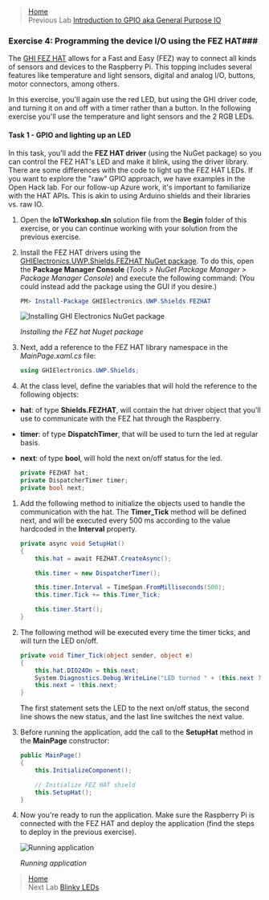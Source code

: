 >[Home](README.md) </br>
>Previous Lab [Introduction to GPIO aka General Purpose IO](Device-3-GPIO.md)

### Exercise 4: Programming the device I/O using the FEZ HAT###

The [GHI FEZ HAT](https://www.ghielectronics.com/catalog/product/500) allows for a Fast and Easy (FEZ) way to connect all kinds of sensors and devices to the Raspberry Pi. This topping includes several features like temperature and light sensors, digital and analog I/O, buttons, motor connectors, among others.

In this exercise, you'll again use the red LED, but using the GHI driver code, and turning it on and off with a timer rather than a button. In the following exercise you'll use the temperature and light sensors and the 2 RGB LEDs.

<a name="Ex4Task1"></a>
#### Task 1 - GPIO and lighting up an LED ####

In this task, you'll add the **FEZ HAT driver** (using the NuGet package) so you can control the FEZ HAT's LED and make it blink, using the driver library. There are some differences with the code to light up the FEZ HAT LEDs. If you want to explore the "raw" GPIO approach, we have examples in the Open Hack lab. For our follow-up Azure work, it's important to familiarize with the HAT APIs. This is akin to using Arduino shields and their libraries vs. raw IO.

1. Open the **IoTWorkshop.sln** solution file from the **Begin** folder of this exercise, or you can continue working with your solution from the previous exercise.

1. Install the FEZ HAT drivers using the [GHIElectronics.UWP.Shields.FEZHAT NuGet package](https://www.nuget.org/packages/GHIElectronics.UWP.Shields.FEZHAT/ "FEZ HAT NuGet Package"). To do this, open the **Package Manager Console** (_Tools > NuGet Package Manager > Package Manager Console_) and execute the following command: (You could instead add the package using the GUI if you desire.)

	````PowerShell
	PM> Install-Package GHIElectronics.UWP.Shields.FEZHAT
	````

	![Installing GHI Electronics NuGet package](Images/ex3task1-intalling-ghi-electronics-nuget-package.png?raw=true)

	_Installing the FEZ hat Nuget package_

1. Next, add a reference to the FEZ HAT library namespace in the _MainPage.xaml.cs_ file:

	````C#
	using GHIElectronics.UWP.Shields;
	````

1. At the class level, define the variables that will hold the reference to the following objects:
  - **hat**: of type **Shields.FEZHAT**, will contain the hat driver object that you'll use to communicate with the FEZ hat through the Raspberry.
  - **timer**: of type **DispatchTimer**, that will be used to turn the led at regular basis.
  - **next**: of type **bool**, will hold the next on/off status for the led.

	````C#
	private FEZHAT hat;
	private DispatcherTimer timer;
	private bool next;
	````

1. Add the following method to initialize the objects used to handle the communication with the hat. The **Timer_Tick** method will be defined next, and will be executed every 500 ms according to the value hardcoded in the **Interval** property.

	````C#
	private async void SetupHat()
	{
	    this.hat = await FEZHAT.CreateAsync();

	    this.timer = new DispatcherTimer();

	    this.timer.Interval = TimeSpan.FromMilliseconds(500);
	    this.timer.Tick += this.Timer_Tick;

	    this.timer.Start();
	}
	````

1. The following method will be executed every time the timer ticks, and will turn the LED on/off.

	````C#
	private void Timer_Tick(object sender, object e)
	{
	    this.hat.DIO24On = this.next;
	    System.Diagnostics.Debug.WriteLine("LED turned " + (this.next ? "on" : "off"));
	    this.next = !this.next;
	}
	````

	The first statement sets the LED to the next on/off status, the second line shows the new status, and the last line switches the next value.

1. Before running the application, add the call to the **SetupHat** method in the **MainPage** constructor:

	<!-- mark:5-6 -->
	````C#
	public MainPage()
	{
	    this.InitializeComponent();

	    // Initialize FEZ HAT shield
	    this.SetupHat();	    
	}
	````

1. Now you're ready to run the application. Make sure the Raspberry Pi is connected with the FEZ HAT and deploy the application (find the steps to deploy in the previous exercise).

	![Running application](Images/ex3task1-raspberry-led.png?raw=true "Running application")

	_Running application_

>[Home](README.md) </br>
>Next Lab [Blinky LEDs](Device-5-Blinky.md)